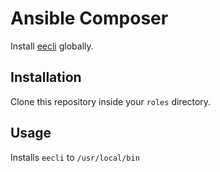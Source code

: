 # Ansible Composer
Install [eecli](https://github.com/rsanchez/eecli) globally.

## Installation
Clone this repository inside your ```roles``` directory.

## Usage
Installs ```eecli``` to ```/usr/local/bin```
